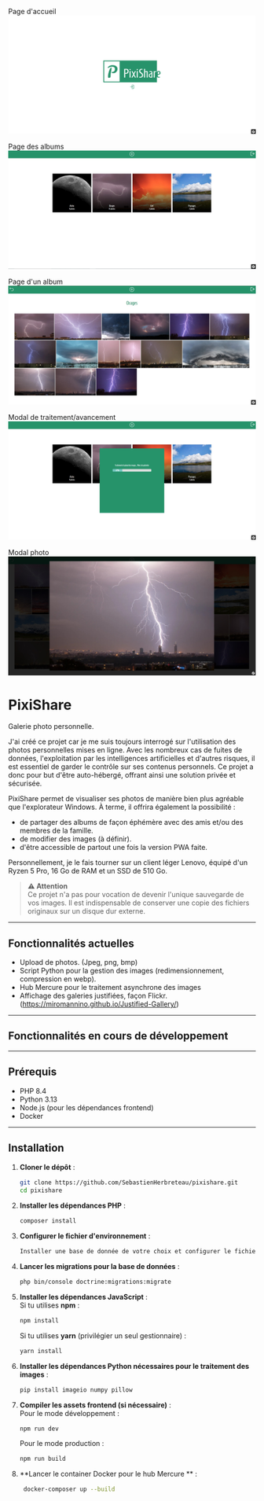 Page d'accueil
![alt text](https://github.com/SebastienHerbreteau/pixishare/blob/master/screenshot.jpg?raw=true)

Page des albums
![alt text](https://github.com/SebastienHerbreteau/pixishare/blob/master/screenshot2.jpg?raw=true)

Page d'un album
![alt text](https://github.com/SebastienHerbreteau/pixishare/blob/master/screenshot3.jpg?raw=true)

Modal de traitement/avancement
![alt text](https://github.com/SebastienHerbreteau/pixishare/blob/master/screenshot4.jpg?raw=true)

Modal photo
![alt text](https://github.com/SebastienHerbreteau/pixishare/blob/master/screenshot5.jpg?raw=true)

# PixiShare

Galerie photo personnelle.

J'ai créé ce projet car je me suis toujours interrogé sur l'utilisation des photos personnelles mises en ligne. Avec les nombreux cas de fuites de données, l'exploitation par les intelligences artificielles et d'autres risques, il est essentiel de garder le contrôle sur ses contenus personnels. Ce projet a donc pour but d'être auto-hébergé, offrant ainsi une solution privée et sécurisée.

PixiShare permet de visualiser ses photos de manière bien plus agréable que l'explorateur Windows. À terme, il offrira également la possibilité :
- de partager des albums  de façon éphémère avec des amis et/ou des membres de la famille.
- de modifier des images (à définir).
- d'être accessible de partout une fois la version PWA faite.
  
Personnellement, je le fais tourner sur un client léger Lenovo, équipé d'un Ryzen 5 Pro, 16 Go de RAM et un SSD de 510 Go.

> **⚠️ Attention**  
> Ce projet n'a pas pour vocation de devenir l'unique sauvegarde de vos images. Il est indispensable de conserver une copie des fichiers originaux sur un disque dur externe.

---

## Fonctionnalités actuelles

- Upload de photos. (Jpeg, png, bmp)
- Script Python pour la gestion des images (redimensionnement, compression en webp).
- Hub Mercure pour le traitement asynchrone des images
- Affichage des galeries justifiées, façon Flickr. (https://miromannino.github.io/Justified-Gallery/)

---

## Fonctionnalités en cours de développement



---

## Prérequis

- PHP 8.4
- Python 3.13
- Node.js (pour les dépendances frontend)
- Docker

---

## Installation

1. **Cloner le dépôt** :  
   ```bash
   git clone https://github.com/SebastienHerbreteau/pixishare.git
   cd pixishare
   ```

2. **Installer les dépendances PHP** :  
   ```bash
   composer install
   ```

3. **Configurer le fichier d'environnement** :
      ```bash
   Installer une base de donnée de votre choix et configurer le fichier .env
   ```


5. **Lancer les migrations pour la base de données** :  
   ```bash
   php bin/console doctrine:migrations:migrate
   ```

6. **Installer les dépendances JavaScript** :  
   Si tu utilises **npm** :
   ```bash
   npm install
   ```
   Si tu utilises **yarn** (privilégier un seul gestionnaire) :
   ```bash
   yarn install
   ```

7. **Installer les dépendances Python nécessaires pour le traitement des images** :  
   ```bash
   pip install imageio numpy pillow
   ```

8. **Compiler les assets frontend (si nécessaire)** :  
   Pour le mode développement :  
   ```bash
   npm run dev
   ```
   Pour le mode production :  
   ```bash
   npm run build
   ```

9. **Lancer le container Docker pour le hub Mercure ** :  
 
   ```bash
    docker-composer up --build
   ```



   
